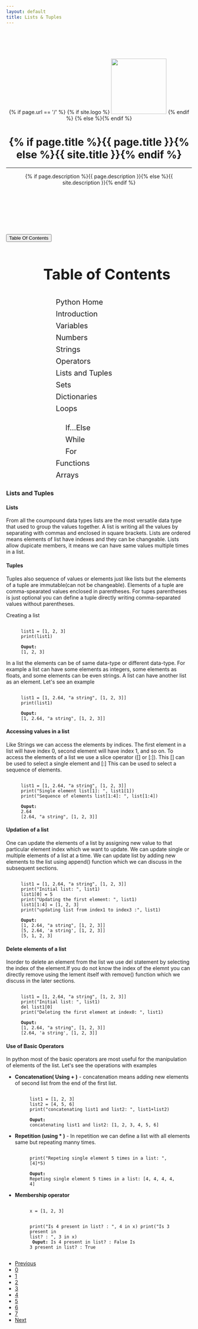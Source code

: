 ```yaml
---
layout: default
title: Lists & Tuples
---
```


<!-- Page Header -->
<header class="intro-header" style="background-image: url('{{ site.baseurl }}/{% if page.header-img %}{{ page.header-img }}{% else %}{{ site.header-img }}{% endif %}')">
    <div class="container">
        <div class="row">
            <div class="col-lg-8 col-lg-offset-2 col-md-10 col-md-offset-1">
                <div class="site-heading" style="padding: 75px 0">
					{% if page.url == '/' %}
					{% if site.logo %}
					<img src= "{{ site.logo }}" style="height: 150px">
					{% endif %}	
					{% else %}{% endif %}	
                    <h1>{% if page.title %}{{ page.title }}{% else %}{{ site.title }}{% endif %}</h1>
                    <hr class="small">
                    <span class="subheading">{% if page.description %}{{ page.description }}{% else %}{{ site.description }}{% endif %}</span>
                </div>
            </div>
        </div>
    </div>
</header>

<!-- main content -->

<div class="container">
	<div class="row">
		<div class="col-lg-8 col-lg-offset-2 col-md-10 col-md-offset-1">
			<button type="button" class="btn btn-outline-primary" data-toggle="collapse" data-target="#toc">Table Of Contents</button>
  <div id="toc" class="collapse" align="left" style="margin-left: 20%; line-height: 1.6; font-size: 20px;">
      <h1>Table of Contents</h1>
	<ol class="list-group list-group-flush">
		<a href="/projects/project1"><li class="list-group-item">Python Home</li></a>
		<a href="/pages/introduction2/"><li class="list-group-item">Introduction</li></a>
		<a href="/pages/variables/"><li class="list-group-item">Variables</li></a>
		<a href="/pages/numbers/"><li class="list-group-item">Numbers</li></a>
		<a href="/pages/strings4"><li class="list-group-item">Strings</li></a>
		<a href="/pages/operators5/"><li class="list-group-item active">Operators</li></a>
		<a href="#"><li class="list-group-item">Lists and Tuples</li></a>
		<a href="#"><li class="list-group-item">Sets</li></a>
		<a href="#"><li class="list-group-item">Dictionaries</li></a>
		<a href="#"><li class="list-group-item">Loops</li></a>
		<ul>
			<a href="#"><li class="list-group-item">If...Else</li></a>
			<a href="#"><li class="list-group-item">While</li></a>
			<a href="#"><li class="list-group-item">For</li></a>
		</ul>
		<a href="#"><li class="list-group-item">Functions</li></a>
		<a href="#"><li class="list-group-item">Arrays</li></a>
	</ol>
      </div>



<div class="maincontent">
	
<h3>Lists and Tuples</h3>
<h4>Lists</h4>
<p>From all the coumpound data types lists are the most versatile data type that used to group the values together. A list is writing all the values by separating with commas and enclosed in square brackets. Lists are ordered means elements of list have indexes and they can be changeable. Lists allow dupicate members, it means we can have same values multiple times in a list.</p>
<h4>Tuples</h4>
<p>Tuples also sequence of values or elements just like lists but the elements of a tuple are immutable(can not be changeable). Elements of a tuple are comma-spearated values enclosed in parentheses. For tupes parentheses is just optional you can define a tuple directly writing comma-separated values without parentheses.</p>
<!--Code block -->
<p>Creating a list</p>
<figure class="highlight">
<pre><code class="language-python" data-lang="python">
list1 = [1, 2, 3]
print(list1)<br />
<b>Ouput:</b>
[1, 2, 3]
</code></pre>
</figure>
<p>In a list the elements can be of same data-type or different data-type. For example a list can have some elements as integers, some elements as floats, and some elements can be even strings. A list can have another list as an element. Let's see an example</p>
<!--Code block -->
<figure class="highlight">
<pre><code class="language-python" data-lang="python">
list1 = [1, 2.64, "a string", [1, 2, 3]]
print(list1)<br />
<b>Ouput:</b>
[1, 2.64, "a string", [1, 2, 3]]
</code></pre>
</figure>

<h4>Accessing values in a list</h4>
<p>Like Strings we can access the elements by indices. The first element in a list will have index 0, second element will have index 1, and so on. To access the elements of a list we use a slice operator ([] or [:]). This [] can be used to select a single element and [:] This can be used to select a sequence of elements.</p>
<!--Code block -->
<figure class="highlight">
<pre><code class="language-python" data-lang="python">
list1 = [1, 2.64, "a string", [1, 2, 3]]
print("Single element list[1]: ", list1[1])
print("Sequence of elements list[1:4]: ", list[1:4])<br />
<b>Ouput:</b>
2.64
[2.64, "a string", [1, 2, 3]]
</code></pre>
</figure>

<h4>Updation of a list</h4>
<p>One can update the elements of a list by assigning new value to that particular element index which we want to update. We can update single or multiple elements of a list at a time. We can update list by adding new elements to the list using append() function which we can discuss in the subsequent sections.</p>
<!--Code block -->
<figure class="highlight">
<pre><code class="language-python" data-lang="python">
list1 = [1, 2.64, "a string", [1, 2, 3]]
print("Initial list: ", list1)
list1[0] = 5
print("Updating the first element: ", list1)
list1[1:4] = [1, 2, 3]
print("updating list from index1 to index3 :", list1)<br />
<b>Ouput:</b>
[1, 2.64, "a string", [1, 2, 3]]
[5, 2.64, 'a string', [1, 2, 3]]
[5, 1, 2, 3]
</code></pre>
</figure>

<h4>Delete elements of a list</h4>
<p>Inorder to delete an element from the list we use del statement by selecting the index of the element.If you do not know the index of the elemnt you can directly remove using the lement itself with remove() function which we discuss in the later sections.</p>
<!--Code block -->
<figure class="highlight">
<pre><code class="language-python" data-lang="python">
list1 = [1, 2.64, "a string", [1, 2, 3]]
print("Initial list: ", list1)
del list1[0]
print("Deleting the first element at index0: ", list1)<br />
<b>Ouput:</b>
[1, 2.64, "a string", [1, 2, 3]]
[2.64, 'a string', [1, 2, 3]]
</code></pre>
</figure>

<h4>Use of Basic Operators</h4>
<p>In python most of the basic operators are most useful for the manipulation of elements of the list. Let's see the operations with examples</p>
<ul>
	<li><b>Concatenation( Using + )</b> - concatenation means adding new elements of second list from the end of the first list.<br		/> 
<!--Code block -->
<figure class="highlight">
<pre><code class="language-python" data-lang="python">
list1 = [1, 2, 3]
list2 = [4, 5, 6]
print("concatenating list1 and list2: ", list1+list2)<br />
<b>Ouput:</b>
concatenating list1 and list2: [1, 2, 3, 4, 5, 6]
</code></pre>
</figure>
	</li>
	<li><b>Repetition (using * )</b> - In repetition we can define a list with all elements same but repeating manny times.</br>
<!--Code block -->
<figure class="highlight">
<pre><code class="language-python" data-lang="python">
print("Repeting single element 5 times in a list: ", [4]*5)<br />
<b>Ouput:</b>
Repeting single element 5 times in a list: [4, 4, 4, 4, 4]
</code></pre>
</figure>
	</li>
	<li><b>Membership operator</b><br />
<!--Code block -->
<figure class="highlight">
<pre><code class="language-python" data-lang="python">
x = [1, 2, 3]

print("Is 4 present in list? : ", 4 in x)
print("Is 3 present in list? : ", 3 in x)
<br />
<b>Ouput:</b>
Is 4 present in list? : False
Is 3 present in list? : True
</code></pre>
</figure>
	</li>
</ul>


  <ul class="pagination justify-content-center">
  <li class="page-item"><a class="page-link" href="/pages/strings4/">Previous</a></li>
  <li class="page-item "><a class="page-link" href="/projects/project1">0</a></li>
  <li class="page-item"><a class="page-link" href="/pages/introduction2/">1</a></li>
  <li class="page-item"><a class="page-link" href="/pages/variables/">2</a></li>
  <li class="page-item"><a class="page-link" href="/pages/numbers/">3</a></li>
  <li class="page-item"><a class="page-link" href="/pages/strings4">4</a></li>
  <li class="page-item active"><a class="page-link" href="/pages/operators5/">5</a></li>
  <li class="page-item"><a class="page-link" href="#">6</a></li>
  <li class="page-item"><a class="page-link" href="#">7</a></li>
  <li class="page-item"><a class="page-link" href="#">Next</a></li>
  </ul>
</div>
  
</div>
	</div>
</div>








